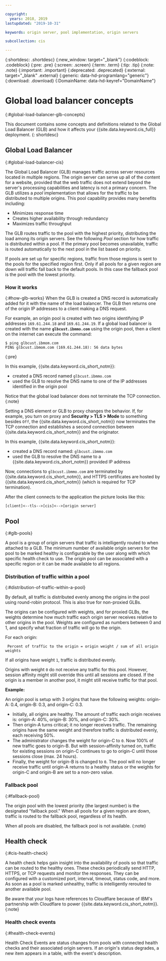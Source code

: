 ```yaml
---

copyright:
  years: 2018, 2019
lastupdated: "2019-10-31"

keywords: origin server, pool implementation, origin servers

subcollection: cis

---
```


{:shortdesc: .shortdesc}
{:new_window: target="_blank"}
{:codeblock: .codeblock}
{:pre: .pre}
{:screen: .screen}
{:term: .term}
{:tip: .tip}
{:note: .note}
{:important: .important}
{:deprecated: .deprecated}
{:external: target="_blank" .external}
{:generic: data-hd-programlang="generic"}
{:download: .download}
{:DomainName: data-hd-keyref="DomainName"}

# Global load balancer concepts
{:#global-load-balancer-glb-concepts}

This document contains some concepts and definitions related to the Global Load Balancer (GLB) and how it affects your {{site.data.keyword.cis_full}} deployment.
{: shortdesc}

## Global Load Balancer
{:#global-load-balancer-cis}

The Global Load Balancer (GLB) manages traffic across server resources located in multiple regions. The origin server can serve up all of the content for a website, provided that the web traffic does not extend beyond the server's processing capabilities and latency is not a primary concern. The GLB utilizes a _pool_ implementation that allows for the traffic to be distributed to multiple origins. This pool capability provides many benefits including:

  * Minimizes response time
  * Creates higher availability through redundancy
  * Maximizes traffic throughput

The GLB routes traffic to the pool with the highest priority, distributing the load among its origin servers. See the following _Pool_ section for how traffic is distributed within a pool. If the primary pool becomes unavailable, traffic is routed automatically to the next pool in the list based on priority.

If pools are set up for specific regions, traffic from those regions is sent to the pools for the specified region first. Only if all pools for a given region are down will traffic fall back to the default pools. In this case the fallback pool is the pool with the lowest priority.

### How it works
{:#how-glb-works}
When the GLB is created a DNS record is automatically added for it with the name of the load balancer. The GLB then returns one of the origin IP addresses to a client making a DNS request.

For example, an origin pool is created with two origins identifying IP addresses `169.61.244.18` and `169.61.244.19`. If a global load balancer is created with the name **`glbcust.ibmmo.com`** using the origin pool, then a client on the internet can execute the command:
```
$ ping glbcust.ibmom.com
PING glbcust.ibmom.com (169.61.244.18): 56 data bytes
```
{:pre}

In this example, {{site.data.keyword.cis_short_notm}}:

   * created a DNS record named `glbcust.ibmmo.com`
   * used the GLB to resolve the DNS name to one of the IP addresses identified in the origin pool

Notice that the global load balancer does not terminate the TCP connection.
{:note}

Setting a DNS element or GLB to proxy changes the behavior.
If, for example, you turn on proxy and **Security > TLS > Mode** to something besides `Off`, the {{site.data.keyword.cis_short_notm}} now terminates the TCP connection and establishes a second connection between {{site.data.keyword.cis_short_notm}} and the originator.

In this example, {{site.data.keyword.cis_short_notm}}:

  * created a DNS record named: `glbcust.ibmmo.com`
  * used the GLB to resolve the DNS name to a {{site.data.keyword.cis_short_notm}} provided IP address

Now, connections to `glbcust.ibmmo.com` are terminated by {{site.data.keyword.cis_short_notm}}, and HTTPS certificates are hosted by {{site.data.keyword.cis_short_notm}} (which is required for TCP termination).

After the client connects to the application the picture looks like this:

`[client]<--tls-->[cis]<-->[origin server]`


## Pool
{:#glb-pools}

A pool is a group of origin servers that traffic is intelligently routed to when attached to a GLB. The minimum number of available origin servers for the pool to be marked healthy is configurable by the user along with which specific health check to use. The origin pool can be associated with a specific region or it can be made available to all regions.

### Distribution of traffic within a pool
{:#distribution-of-traffic-within-a-pool}

By default, all traffic is distributed evenly among the origins in the pool using round-robin protocol. This is also true for non-proxied GLBs.

The origins can be configured with weights, and for proxied GLBs, the weights determine how much traffic each origin server receives relative to other origins in the pool. Weights are configured as numbers between 0 and 1, and specify what fraction of traffic will go to the origin.

For each origin:

` Percent of traffic to the origin = origin weight / sum of all origin weights`

If all origins have weight `1`, traffic is distributed evenly.

Origins with weight `0` do not receive any traffic for this pool. However, session affinity might still override this until all sessions are closed. If the origin is a member in another pool, it might still receive traffic for that pool.

**Example:**

An origin pool is setup with 3 origins that have the following weights: origin-A: 0.4, origin-B: 0.3, and origin-C: 0.3.

* Initially, all origins are healthy. The amount of traffic each origin receives is: origin-A: 40%, origin-B: 30%, and origin-C: 30%.
* Then origin-A turns critical; it no longer receives traffic. The remaining origins have the same weight and therefore traffic is distributed evenly, each receiving 50%.
* The administrator changes the weight for origin-C to `0`. Now 100% of new traffic goes to origin-B. But with session-affinity turned on, traffic for existing sessions on origin-C continues to go to origin-C until those sessions close (max. 24 hours).
* Finally, the weight for origin-B is changed to `0`. The pool will no longer receive traffic until origin-A returns to a healthy status or the weights for origin-C and origin-B are set to a non-zero value.

### Fallback pool
{:#fallback-pool}

The origin pool with the lowest priority (the largest number) is the designated "fallback pool." When all pools for a given region are down, traffic is routed to the fallback pool, regardless of its health.

When all pools are disabled, the fallback pool is not available.
{:note}

## Health check
{:#cis-health-check}

A health check helps gain insight into the availability of pools so that traffic can be routed to the healthy ones. These checks periodically send HTTP, HTTPS, or TCP requests and monitor the responses. They can be configured with a customized port, interval, timeout, status code, and more. As soon as a pool is marked unhealthy, traffic is intelligently rerouted to another available pool.

Be aware that your logs have references to Cloudflare because of IBM's partnership with Cloudflare to power {{site.data.keyword.cis_short_notm}}.
{:note}

### Health check events
{:#health-check-events}

Health Check Events are status changes from pools with connected health checks and their associated origin servers. If an origin's status degrades, a new item appears in a table, with the event's description. 
